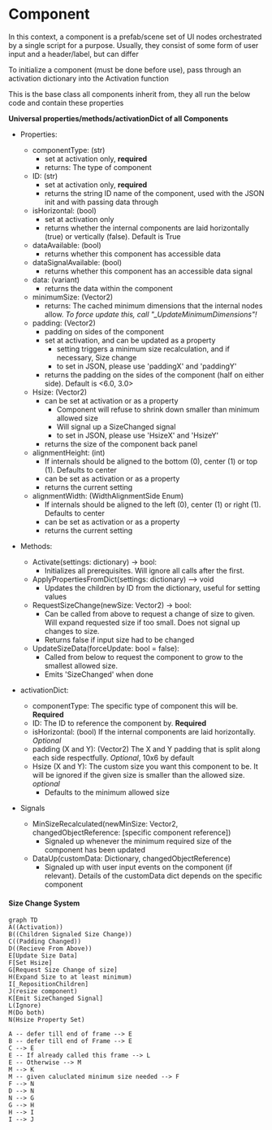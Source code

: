 

# Component

In this context, a component is a prefab/scene set of UI nodes orchestrated by a single script for a purpose. Usually, they consist of some form of user input and a header/label, but can differ

To initialize a component (must be done before use), pass through an activation dictionary into the Activation function

This is the base class all components inherit from, they all run the below code and contain these properties

**Universal properties/methods/activationDict of all Components**
 - Properties:
	 - componentType: (str)
		 - set at activation only, **required**
		 - returns: The type of component
	 - ID: (str)
		 - set at activation only, **required**
		 - returns the string ID name of the component, used with the JSON init and with passing data through
	 - isHorizontal: (bool)
		 - set at activation only
		 - returns whether the internal components are laid horizontally (true) or vertically (false). Default is True
	 - dataAvailable: (bool)
		 - returns whether this component has accessible data
	 - dataSignalAvailable: (bool)
		 - returns whether this component has an accessible data signal
	 - data: (variant)
		 - returns the data within the component
	 -	minimumSize: (Vector2)
		 -	returns: The cached minimum dimensions that the internal nodes allow. *To force update this, call "_UpdateMinimumDimensions"!*
	 - padding: (Vector2) 
		 - padding on sides of the component
		 - set at activation, and can be updated as a property
			 - setting triggers a minimum size recalculation, and if necessary, Size change
			 - to set in JSON, please use 'paddingX' and 'paddingY'
		 - returns the padding on the sides of the component (half on either side). Default is <6.0, 3.0>
	 - Hsize: (Vector2)
		 - can be set at activation or as a property
			 - Component will refuse to shrink down smaller than minimum allowed size
			 - Will signal up a SizeChanged signal
			 - to set in JSON, please use 'HsizeX' and 'HsizeY'
		 - returns the size of the component back panel
	 - alignmentHeight: (int)
		 - If internals should be aligned to the bottom (0), center (1) or top (1). Defaults to center
		 - can be set as activation or as a property
		 - returns the current setting
	 - alignmentWidth: (WidthAlignmentSide Enum)
		 - If internals should be aligned to the left (0), center (1) or right (1). Defaults to center
		 - can be set as activation or as a property
		 - returns the current setting
	
 - Methods:
	 - Activate(settings: dictionary) -> bool: 
		 - Initializes all prerequisites. Will ignore all calls after the first.
	 - ApplyPropertiesFromDict(settings: dictionary) --> void
		 - Updates the children by ID from the dictionary, useful for setting values
	 - RequestSizeChange(newSize: Vector2) -> bool:
		 - Can be called from above to request a change of size to given. Will expand requested size if too small. Does not signal up changes to size. 
		 - Returns false if input size had to be changed
	 - UpdateSizeData(forceUpdate: bool = false): 
		 - Called from below to request the component to grow to the smallest allowed size.
		 - Emits 'SizeChanged' when done

 - activationDict:
	 - componentType: The specific type of component this will be. **Required**
	 - ID: The ID to reference the component by. **Required**
	 - isHorizontal: (bool) If the internal components are laid horizontally. *Optional*
	 - padding (X and Y): (Vector2) The X and Y padding that is split along each side respectfully. *Optional*, 10x6 by default
	 - Hsize (X and Y): The custom size you want this component to be. It will be ignored if the given size is smaller than the allowed size. *optional*
		 - Defaults to the minimum allowed size 

 - Signals
	 - MinSizeRecalculated(newMinSize: Vector2, changedObjectReference: [specific component reference])
		 - Signaled up whenever the minimum required size of the component has been updated
	 - DataUp(customData: Dictionary, changedObjectReference)
		 - Signaled up with user input events on the component (if relevant). Details of the customData dict depends on the specific component


#### Size Change System
```mermaid
graph TD
A((Activation))
B((Children Signaled Size Change))
C((Padding Changed))
D((Recieve From Above))
E[Update Size Data]
F[Set Hsize]
G[Request Size Change of size]
H(Expand Size to at least minimum)
I[_RepositionChildren]
J(resize component)
K[Emit SizeChanged Signal]
L(Ignore)
M(Do both)
N(Hsize Property Set)

A -- defer till end of frame --> E
B -- defer till end of Frame --> E
C --> E
E -- If already called this frame --> L
E -- Otherwise --> M
M --> K
M -- given caluclated minimum size needed --> F
F --> N
D --> N
N --> G
G --> H
H --> I
I --> J
```